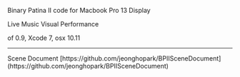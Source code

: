 Binary Patina II code for Macbook Pro 13 Display

Live Music Visual Performance

of 0.9, Xcode 7, osx 10.11

<hr>
Scene Document
[https://github.com/jeonghopark/BPIISceneDocument](https://github.com/jeonghopark/BPIISceneDocument)

